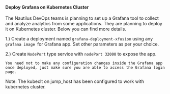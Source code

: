 #### Deploy Grafana on Kubernetes Cluster

The Nautilus DevOps teams is planning to set up a Grafana tool to collect and analyze analytics from some applications. They are planning to deploy it on Kubernetes cluster. Below you can find more details.



1.) Create a deployment named `grafana-deployment-xfusion` using any `grafana image `for Grafana app. Set other parameters as per your choice.

2.) Create `NodePort` type service with `nodePort 32000` to expose the app.

`You need not to make any configuration changes inside the Grafana app once deployed, just make sure you are able to access the Grafana login page.`

Note: The kubeclt on jump_host has been configured to work with kubernetes cluster.
